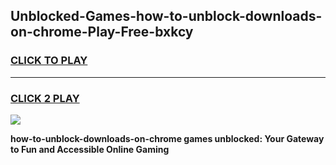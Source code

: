 
## Unblocked-Games-how-to-unblock-downloads-on-chrome-Play-Free-bxkcy
<h3>
<a href="https://premium76.site?title=how-to-unblock-downloads-on-chrome&ref=23A">CLICK TO PLAY</a></h3>
<hr>

<h3>
<a href="https://premium76.site?title=how-to-unblock-downloads-on-chrome&ref=23A">CLICK 2 PLAY</a>
  
</h3>

<a href="https://premium76.site?title=how-to-unblock-downloads-on-chrome&ref=23A"><img src="https://clearcache.store/games.png"></a>


**how-to-unblock-downloads-on-chrome games unblocked: Your Gateway to Fun and Accessible Online Gaming**
